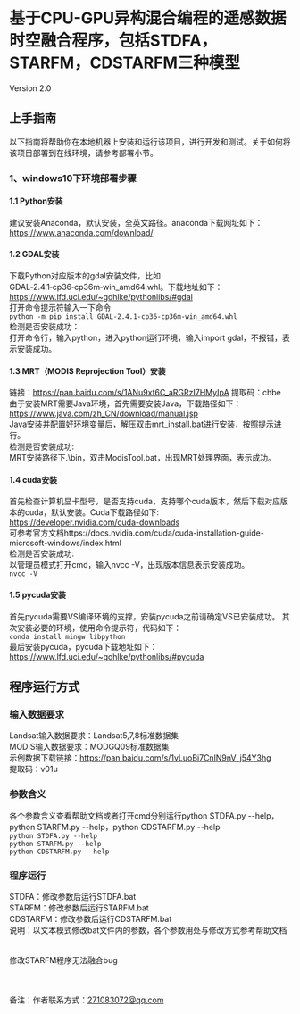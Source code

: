 # 基于CPU-GPU异构混合编程的遥感数据时空融合程序，包括STDFA，STARFM，CDSTARFM三种模型
Version 2.0

## 上手指南
以下指南将帮助你在本地机器上安装和运行该项目，进行开发和测试。关于如何将该项目部署到在线环境，请参考部署小节。<br>

### 1、windows10下环境部署步骤
#### 1.1 Python安装
建议安装Anaconda，默认安装，全英文路径。anaconda下载网址如下：<br>
https://www.anaconda.com/download/<br>

#### 1.2 GDAL安装
下载Python对应版本的gdal安装文件，比如GDAL‑2.4.1‑cp36‑cp36m‑win_amd64.whl。下载地址如下：<br>
https://www.lfd.uci.edu/~gohlke/pythonlibs/#gdal<br>
打开命令提示符输入一下命令<br>
`
python -m pip install GDAL‑2.4.1‑cp36‑cp36m‑win_amd64.whl
`<br>
检测是否安装成功：<br>
打开命令行，输入python，进入python运行环境，输入import gdal，不报错，表示安装成功。<br>

#### 1.3 MRT（MODIS Reprojection Tool）安装
链接：https://pan.baidu.com/s/1ANu9xt6C_aRGRzI7HMyIpA 提取码：chbe <br>
由于安装MRT需要Java环境，首先需要安装Java，下载路径如下：<br>
https://www.java.com/zh_CN/download/manual.jsp<br>
Java安装并配置好环境变量后，解压双击mrt_install.bat进行安装，按照提示进行。<br>
检测是否安装成功:<br>
MRT安装路径下.\bin，双击ModisTool.bat，出现MRT处理界面，表示成功。<br>

#### 1.4 cuda安装
首先检查计算机显卡型号，是否支持cuda，支持哪个cuda版本，然后下载对应版本的cuda，默认安装。Cuda下载路径如下:<br>
https://developer.nvidia.com/cuda-downloads<br>
可参考官方文档https://docs.nvidia.com/cuda/cuda-installation-guide-microsoft-windows/index.html<br>
检测是否安装成功:<br>
以管理员模式打开cmd，输入nvcc -V，出现版本信息表示安装成功。<br>
`
nvcc -V
`

#### 1.5 pycuda安装
首先pycuda需要VS编译环境的支撑，安装pycuda之前请确定VS已安装成功。
其次安装必要的环境，使用命令提示符，代码如下：<br>
`
conda install mingw libpython
`<br>
最后安装pycuda，pycuda下载地址如下：<br>
https://www.lfd.uci.edu/~gohlke/pythonlibs/#pycuda<br>


## 程序运行方式

### 输入数据要求
Landsat输入数据要求：Landsat5,7,8标准数据集<br>
MODIS输入数据要求：MODGQ09标准数据集<br>
示例数据下载链接：https://pan.baidu.com/s/1vLuoBi7CnlN9nV_j54Y3hg<br>
提取码：v01u<br>


### 参数含义
各个参数含义查看帮助文档或者打开cmd分别运行python STDFA.py --help，python STARFM.py --help，python CDSTARFM.py --help<br>
`
python STDFA.py --help
`<br>
`
python STARFM.py --help
`<br>
`
python CDSTARFM.py --help
`<br>

### 程序运行
STDFA：修改参数后运行STDFA.bat<br>
STARFM：修改参数后运行STARFM.bat<br>
CDSTARFM：修改参数后运行CDSTARFM.bat<br>
说明：以文本模式修改bat文件内的参数，各个参数用处与修改方式参考帮助文档<br>
<br>
<br>
修改STARFM程序无法融合bug
<br>
<br>
<br>
<br>
备注：作者联系方式：271083072@qq.com
